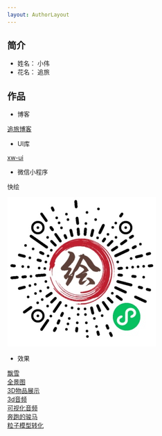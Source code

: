 ```yaml
---
layout: AuthorLayout
---
```


## 简介

* 姓名： 小伟
* 花名： 追旅

## 作品

* 博客

[追旅博客](https://chasejourney.top/chJouBlog/)

* UI库

[xw-ui](https://chasejourney.top/#/home/index)

* 微信小程序

快绘 

![An image](./.vuepress/public/quickdraw/20201103quickdraw5.jpg)

* 效果

[飘雪](https://chasejourney.top/three_demo/index-10.html)<br/>
[全景图](https://chasejourney.top/three_demo/index-14.html)<br/>
[3D物品展示](https://chasejourney.top/three_demo/index-15.html)<br/>
[3d音频](https://chasejourney.top/three_demo/index-18.html)<br/>
[可视化音频](https://chasejourney.top/three_demo/index-19.html)<br/>
[奔跑的骏马](https://chasejourney.top/three_demo/index-21.html)<br/>
[粒子模型转化](https://chasejourney.top/three_demo/index-22.html)<br/>

